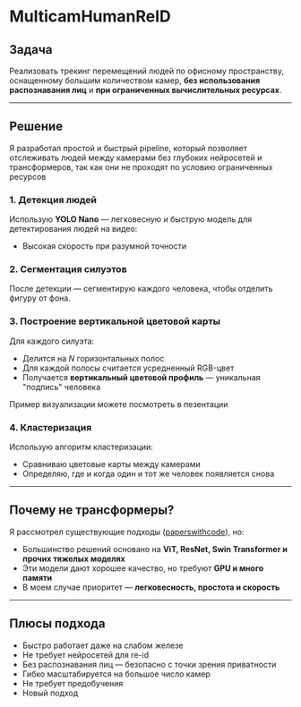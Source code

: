 # MulticamHumanReID

## Задача

Реализовать трекинг перемещений людей по офисному пространству, оснащенному большим количеством камер, **без использования распознавания лиц** и **при ограниченных вычислительных ресурсах**.

---

## Решение

Я разработал простой и быстрый pipeline, который позволяет отслеживать людей между камерами без глубоких нейросетей и трансформеров, так как они не проходят по условию ограниченных ресурсов

### 1. Детекция людей
Использую **YOLO Nano** — легковесную и быструю модель для детектирования людей на видео:
- Высокая скорость при разумной точности

### 2. Сегментация силуэтов
После детекции — сегментирую каждого человека, чтобы отделить фигуру от фона.

### 3. Построение вертикальной цветовой карты
Для каждого силуэта:
- Делится на *N* горизонтальных полос
- Для каждой полосы считается усредненный RGB-цвет
- Получается **вертикальный цветовой профиль** — уникальная "подпись" человека

Пример визуализации можете посмотреть в пезентации

### 4. Кластеризация
Использую алгоритм кластеризации:
- Сравниваю цветовые карты между камерами
- Определяю, где и когда один и тот же человек появляется снова
---

## Почему не трансформеры?

Я рассмотрел существующие подходы ([paperswithcode](https://paperswithcode.com/task/person-re-identification/codeless?page=20)), но:

- Большинство решений основано на **ViT, ResNet, Swin Transformer и прочих тяжелых моделях**
- Эти модели дают хорошее качество, но требуют **GPU и много памяти**
- В моем случае приоритет — **легковесность, простота и скорость**

---

##  Плюсы подхода

- Быстро работает даже на слабом железе
- Не требует нейросетей для re-id
- Без распознавания лиц — безопасно с точки зрения приватности
- Гибко масштабируется на большое число камер
- Не требует предобучения
- Новый подход
